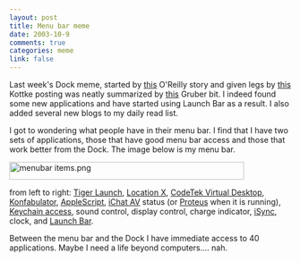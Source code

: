 ```yaml
--- 
layout: post
title: Menu bar meme
date: 2003-10-9
comments: true
categories: meme
link: false
---
```

Last week's Dock meme, started by <a href="http://www.macdevcenter.com/pub/a/mac/2003/09/30/dock.html">this</a> O'Reilly story and given legs by <a href="http://www.kottke.org/03/10/os-x-dock">this</a> Kottke posting was neatly summarized by <a href="http://daringfireball.net/2003/10/dock_dick_lick.html">this</a> Gruber bit. I indeed found some new applications and have started using Launch Bar as a result. I also added several new blogs to my daily read list.

I got to wondering what people have in their menu bar. I find that I have two sets of applications, those that have good menu bar access and those that work better from the Dock. The image below is my menu bar.

<img alt="menubar items.png" src="http://www.zanshin.net/images/menubar items.png" width="419" height="32" border="0" />

from left to right: <a href="http://ranchero.com/tigerlaunch/">Tiger Launch</a>, <a href="http://homepage.mac.com/locationmanager/">Location X</a>, <a href="http://www.codetek.com/php/virtual.php">CodeTek Virtual Desktop</a>, <a href="http://www.konfabulator.com/">Konfabulator</a>, <a href="http://www.apple.com/applescript/">AppleScript</a>, <a href="http://www.apple.com/ichat/">iChat AV</a> status (or <a href="http://www.indigofield.com/">Proteus</a> when it is running), <a href="http://whatdoiknow.org/archives/000957.shtml">Keychain access</a>, sound control, display control, charge indicator, <a href="http://www.apple.com/isync/">iSync</a>, clock, and <a href="http://www.obdev.at/products/launchbar/">Launch Bar</a>.

Between the menu bar and the Dock I have immediate access to 40 applications. Maybe I need a life beyond computers.... nah.
